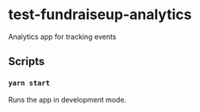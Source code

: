 # test-fundraiseup-analytics

Analytics app for tracking events

## Scripts

### `yarn start`

Runs the app in development mode.